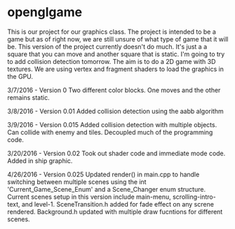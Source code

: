 # openglgame

This is our project for our graphics class.  The project is intended to be a game but as 
of right now, we are still unsure of what type of game that it will be. This version of the project 
currently doesn't do much.  It's just a a square that you can move and another square that is static.
I'm going to try to add collision detection tomorrow.  The aim is to do a 2D game with 3D textures.
We are using vertex and fragment shaders to load the graphics in the GPU.  

3/7/2016 - Version 0
Two different color blocks.  One moves and the other remains static.

3/8/2016 - Version 0.01
Added collision detection using the aabb algorithm

3/9/2016 - Version 0.015
Added collision detection with multiple objects. Can collide with enemy and tiles.
Decoupled much of the programming code.

3/20/2016 - Version 0.02
Took out shader code and immediate mode code.  Added in ship graphic.

4/26/2016 - Version 0.025
Updated render() in main.cpp to handle switching between multiple scenes using
the int 'Current_Game_Scene_Enum' and a Scene_Changer enum structure.
Current scenes setup in this version include main-menu, scrolling-intro-text, and level-1.
SceneTransition.h added for fade effect on any screne rendered.
Background.h updated with multiple draw fucntions for different scenes.
